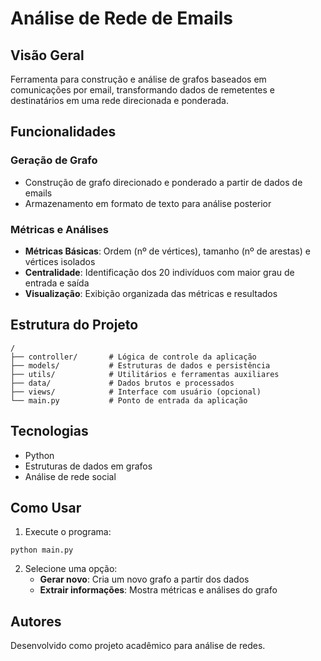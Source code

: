 # Análise de Rede de Emails

## Visão Geral
Ferramenta para construção e análise de grafos baseados em comunicações por email, transformando dados de remetentes e destinatários em uma rede direcionada e ponderada.

## Funcionalidades

### Geração de Grafo
- Construção de grafo direcionado e ponderado a partir de dados de emails
- Armazenamento em formato de texto para análise posterior

### Métricas e Análises
- **Métricas Básicas**: Ordem (nº de vértices), tamanho (nº de arestas) e vértices isolados
- **Centralidade**: Identificação dos 20 indivíduos com maior grau de entrada e saída
- **Visualização**: Exibição organizada das métricas e resultados

## Estrutura do Projeto
```
/
├── controller/       # Lógica de controle da aplicação
├── models/           # Estruturas de dados e persistência
├── utils/            # Utilitários e ferramentas auxiliares
├── data/             # Dados brutos e processados
├── views/            # Interface com usuário (opcional)
└── main.py           # Ponto de entrada da aplicação
```

## Tecnologias
- Python
- Estruturas de dados em grafos
- Análise de rede social

## Como Usar

1. Execute o programa:
```
python main.py
```

2. Selecione uma opção:
   - **Gerar novo**: Cria um novo grafo a partir dos dados
   - **Extrair informações**: Mostra métricas e análises do grafo
   
## Autores
Desenvolvido como projeto acadêmico para análise de redes.